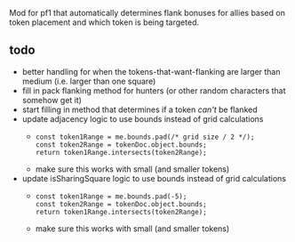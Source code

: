 Mod for pf1 that automatically determines flank bonuses for allies based on token placement and which token is being targeted.

## todo
- better handling for when the tokens-that-want-flanking are larger than medium (i.e. larger than one square)
- fill in pack flanking method for hunters (or other random characters that somehow get it)
- start filling in method that determines if a token _can't_ be flanked
- update adjacency logic to use bounds instead of grid calculations
  - ```
    const token1Range = me.bounds.pad(/* grid size / 2 */);
    const token2Range = tokenDoc.object.bounds;
    return token1Range.intersects(token2Range);
    ```
  - make sure this works with small (and smaller tokens)
- update isSharingSquare logic to use bounds instead of grid calculations
  - ```
    const token1Range = me.bounds.pad(-5);
    const token2Range = tokenDoc.object.bounds;
    return token1Range.intersects(token2Range);
    ```
  - make sure this works with small (and smaller tokens)
